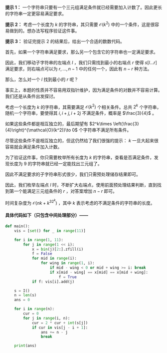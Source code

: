 **提示 1：** 一个字符串只要有一个三元组满足条件就已经需要加入计数了。因此更长的字符串一定更容易满足要求。

**提示 2：** 考虑一个长度为 $k$ 的字符串，其只需要 $\mathcal{O}(k^2)$ 中的一个条件，这是很容易做到的。想办法写程序验证这件事。

**提示 3：** 验证完提示 2 的结果后，给出一个合适的数数代码。

首先，如果一个字符串满足要求，那么另一个包含它的字符串也一定满足要求。

因此，我们移动子字符串的左端点 $l$ ，我们只需找到最小的右端点 $r$ 使得 $s[l\dots r]$ 满足要求，则右端点可以为 $r,\dots,n-1$ 中的任何一个，因此有 $n-r$ 种方法。

那么，怎么对一个 $l$ 找到最小的 $r$ 呢？

事实上，本题的性质并不容易用双指针维护，因为满足条件的对数并不容易计算。我们还是从条件出发探讨。

考虑一个长度为 $k$ 的字符串，其需要满足 $\mathcal{O}(k^2)$ 个相关条件。总共 $2^k$ 个字符串，随机一个字符串，要使得其 $i,i+j,i+2j$ 不满足条件，概率是 $\frac{3}{4}$ 。

如果这些条件都是相互独立的，最后期望有 $2^k\times \left(\frac{3}{4}\right)^{\mathcal{O}(k^2)}\to 0$ 个字符串不满足所有条件。

尽管这些条件不是相互独立的，但这仍然给了我们很强的提示： $k$ 一旦大起来很容易就会满足条件加入计数。

为了验证这件事，你只需要枚举所有长度为 $k$ 的字符串，查看是否满足条件，发现长度为 $9$ 的字符串就已经一定能找出三元组了。

因此不满足要求的子字符串形式很少，我们只需预处理储存结果即可。

因此，我们枚举左端点 $l$ 时，不断扩大右端点，使用前面预处理结果判断，直到找到第一个能满足三元组条件的 $r$ ，对答案增加 $n-r$ 即可。

时间复杂度为 $\mathcal{O}(nk+k^32^k)$ ，其中 $k$ 表示考虑的不满足条件的字符串的长度。

#### 具体代码如下（只包含中间处理部分）——

```Python []
def main():
    vis = [set() for _ in range(11)]

    for i in range(1, 11):
        for j in range(1 << i):
            x = bin(j)[2:].zfill(i)
            f = False
            for mid in range(i):
                for wing in range(1, i):
                    if mid - wing < 0 or mid + wing >= i: break
                    if x[mid - wing] == x[mid] == x[mid + wing]:
                        f = True
            if f: vis[i].add(j)

    s = I()
    n = len(s)
    ans = 0

    for i in range(n):
        cur = 0
        for j in range(i, n):
            cur = 2 * cur + int(s[j])
            if cur in vis[j - i + 1]:
                ans += n - j
                break

    print(ans)
```